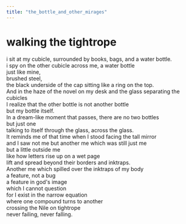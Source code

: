 ```yaml
---
title: "the_bottle_and_other_mirages"
---
```


# walking the tightrope

i sit at my cubicle, surrounded by books, bags, and a water bottle.\
i spy on the other cubicle across me, a water bottle\
just like mine,\
brushed steel,\
the black underside of the cap sitting like a ring on the top.\
And in the haze of the novel on my desk and the glass separating the
cubicles\
I realize that the other bottle is not another bottle\
but my bottle itself.\
In a dream-like moment that passes, there are no two bottles\
but just one\
talking to itself through the glass, across the glass.\
It reminds me of that time when I stood facing the tall mirror\
and I saw not me but another me which was still just me\
but a little outside me\
like how letters rise up on a wet page\
lift and spread beyond their borders and inktraps.\
Another me which spilled over the inktraps of my body\
a feature, not a bug\
a feature in god's image\
which I cannot question\
for I exist in the narrow equation\
where one compound turns to another\
crossing the Nile on tightrope\
never failing, never falling.
